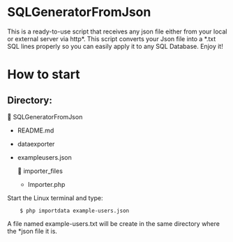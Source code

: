 # SQLGeneratorFromJson

This is a ready-to-use script that receives any json file either from your local or external server via http*.
This script  converts your Json file into a *.txt SQL lines properly so you can easily apply it to any SQL Database.
Enjoy it!

# How to start

Directory:
-

:open_file_folder: SQLGeneratorFromJson
- README.md
- dataexporter
- exampleusers.json
   
    :open_file_folder: importer_files
    - Importer.php


Start the Linux terminal and type:
```terminal
    $ php importdata example-users.json
```
A file named example-users.txt will be create in the same directory where the *json file it is.
